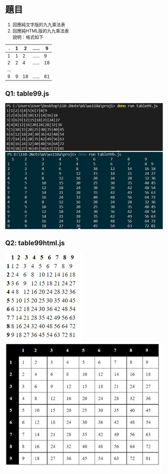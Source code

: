 # 題目
1. 回應純文字版的九九乘法表
2. 回應純HTML版的九九乘法表  
說明：格式如下  

|.|1|2|......|9|
|---|---|---|---|---|
|1|1|2|......|9| 
|2|2|4|......|18|
|...				  
|9|9|18|......|81|

## Q1: table99.js 
![](table99.jpg)
![](table99b.jpg)

## Q2: table99html.js
![](table99html.jpg)
![](table99htmlb.jpg)